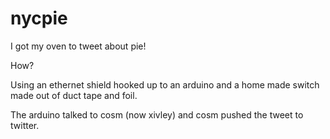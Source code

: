 nycpie
======

I got my oven to tweet about pie! 

How?

Using an ethernet shield hooked up to an arduino and a home made switch made out of duct tape and foil. 

The arduino talked to cosm (now xivley) and cosm pushed the tweet to twitter. 

